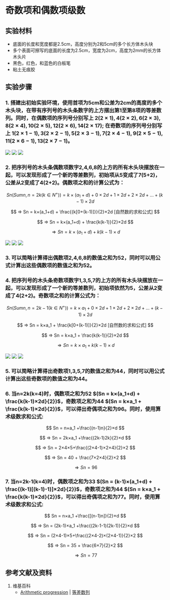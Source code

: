 # 奇数项和偶数项级数

## 实验材料

- 底面的长度和宽度都是2.5cm，高度分别为2和5cm的多个长方体木头块
- 多个表面可擦写的底面的长度为2.5cm，宽度为2cm，高度为2mm的长方体木头片
- 黑色，红色，和蓝色的白板笔
- 粘土无痕胶

## 实验步骤

### 1. 搭建出初始实验环境，使用首项为5cm和公差为2cm的高度的多个木头块，在带有序列号的木头条数字的上方摆出第1至第8项的等差数列。同时，在偶数项的序列号分别写上 $2(2×1),4(2×2),6(2×3),8(2×4),10(2×5),12(2×6),14(2×17)$; 在奇数项的序列号分别写上 $1(2×1-1),3(2×2-1),5(2×3-1),7(2×4-1),9(2×5-1),11(2×6-1),13(2×7-1)$。
![](/images/数系/等差数列/奇数项和偶数项级数/1a1.jpg)
![](/images/数系/等差数列/奇数项和偶数项级数/1a2.jpg)
![](/images/数系/等差数列/奇数项和偶数项级数/1a3.jpg)

### 2. 把序列号的木头条偶数项数字2,4,6,8的上方的所有木头块摆放在一起，可以发现形成了一个新的等差数列，初始项从5变成了7(5+2)，公差从2变成了4(2+2)。偶数项之和的计算公式为：

$$ Sn(Sumn, n=2k (k∈N^+)) = k×(a_1+d) + 0×2d + 1×2d + 2×2d + ... + (k-1)×2d $$

$$ ⇒ Sn = k×(a_1+d) + \frac{{k[0+(k-1)]}}{2}×2d [自然数的求和公式] $$

$$ ⇒ Sn = k×(a_1+d) + \frac{k(k-1)}{2}×2d $$

$$ ⇒ Sn = k×(a_1+d) + k(k-1)×d $$

![](/images/数系/等差数列/奇数项和偶数项级数/2a1.jpg)
![](/images/数系/等差数列/奇数项和偶数项级数/2a2.jpg)
![](/images/数系/等差数列/奇数项和偶数项级数/2a3.jpg)

### 3. 可以简略计算得出偶数项2,4,6,8的数值之和为52，同时可以用公式计算出这些偶数项的数值之和为52。

### 4. 把序列号的木头条奇数项数字1,3,5,7的上方的所有木头块摆放在一起，可以发现形成了一个新的等差数列，初始项依然为5，公差从2变成了4(2+2)。奇数项之和的计算公式为：

$$ Sn(Sumn, n=2k-1 (k∈N^+)) = k×a_1 + 0×2d + 1×2d + 2×2d + ... + (k-1)×2d $$

$$ ⇒ Sn = k×a_1 + \frac{k[0+(k-1)]}{2}×2d [自然数的求和公式] $$

$$ ⇒ Sn = k×a_1 + \frac{k(k-1)}{2}×2d $$

$$ ⇒ Sn = k×a_1 + k(k-1)×d $$

![](/images/数系/等差数列/奇数项和偶数项级数/3a1.jpg)
![](/images/数系/等差数列/奇数项和偶数项级数/3a2.jpg)
![](/images/数系/等差数列/奇数项和偶数项级数/3a3.jpg)

### 5. 可以简略计算得出奇数项1,3,5,7的数值之和为44，同时可以用公式计算出这些奇数项的数值之和为44。

### 6. 当n=2k(k=4)时，偶数项之和为52 $(Sn = k×(a_1+d) + \frac{k(k-1)×2d}{2})$，奇数项之和为44 $(Sn = k×a_1 + \frac{k(k-1)×2d}{2})$，可以得出奇偶项之和为96。同时，使用算术级数求和公式:

$$ Sn = n×a_1 +\frac{(n-1)n}{2}×d $$

$$ ⇒ Sn = 2k×a_1 +\frac{(2k-1)2k}{2}×d $$

$$ ⇒ Sn = 2×4×5+\frac{(2×4-1)×2×4}{2}×2 $$

$$ ⇒ Sn = 40 + \frac{7×2×4}{2}×2 $$

$$ ⇒ Sn = 96 $$

### 7. 当n=2k-1(k=4)时，偶数项之和为33 $(Sn = (k-1)×(a_1+d) +  \frac{(k-1)[(k-1)-1)]×2d}{2})$，奇数项之和为44 $(Sn = k×a_1 +  \frac{k(k-1)×2d}{2})$，可以得出奇偶项之和为77。同时，使用算术级数求和公式:

$$ Sn = n×a_1 +\frac{[(n-1)n]}{2}×d $$

$$ ⇒ Sn = (2k-1)×a_1 +\frac{(2k-1-1)(2k-1)}{2}×d $$

$$ ⇒ Sn = (2×4-1)×5+\frac{(2×4-2)×(2×4-1)}{2}×2 $$

$$ ⇒ Sn = 35 + \frac{6×7}{2}×2 $$

$$ ⇒ Sn = 77 $$

## 参考文献及资料

1. 维基百科
	- [Arithmetic progression](https://en.wikipedia.org/wiki/Arithmetic_progression) | [等差数列](https://zh.wikipedia.org/wiki/%E7%AD%89%E5%B7%AE%E6%95%B0%E5%88%97) 